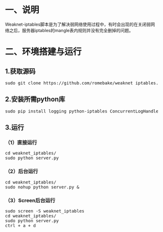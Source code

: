 # 一、说明
Weaknet-iptables脚本是为了解决弱网络使用过程中，有时会出现的在关闭弱网络之后，服务器iptables的mangle表内规则并没有完全删掉的问题。

# 二、环境搭建与运行

## 1.获取源码
<pre>
sudo git clone https://github.com/romebake/weaknet_iptables.git
</pre>

## 2.安装所需python库
<pre>
sudo pip install logging python-iptables ConcurrentLogHandler
</pre>

## 3.运行
### （1）直接运行
<pre>
cd weaknet_iptables/
sudo python server.py
</pre>

### （2）后台运行
<pre>
cd weaknet_iptables/
sudo nohup python server.py &
</pre>

### （3）Screen后台运行
<pre>
sudo screen -S weaknet_iptables
cd weaknet_iptables/
sudo python server.py
ctrl + a + d
</pre>